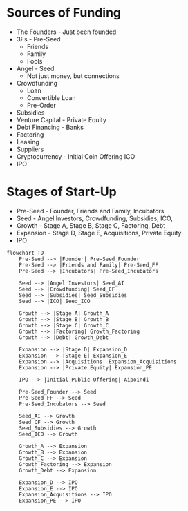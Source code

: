 # Sources of Funding
- The Founders - Just been founded
- 3Fs - Pre-Seed
	- Friends
	- Family
	- Fools
- Angel - Seed
	- Not just money, but connections
- Crowdfunding
	- Loan
	- Convertible Loan
	- Pre-Order
- Subsidies
- Venture Capital - Private Equity
- Debt Financing - Banks
- Factoring
- Leasing
- Suppliers
- Cryptocurrency - Initial Coin Offering ICO
- IPO

# Stages of Start-Up
- Pre-Seed - Founder, Friends and Family, Incubators
- Seed - Angel Investors, Crowdfunding, Subsidies, ICO, 
- Growth - Stage A, Stage B, Stage C, Factoring, Debt
- Expansion - Stage D, Stage E, Acquisitions, Private Equity
- IPO

```mermaid
flowchart TD
    Pre-Seed --> |Founder| Pre-Seed_Founder
    Pre-Seed --> |Friends and Family| Pre-Seed_FF
    Pre-Seed --> |Incubators| Pre-Seed_Incubators
    
    Seed --> |Angel Investors| Seed_AI
    Seed --> |Crowdfunding| Seed_CF
    Seed --> |Subsidies| Seed_Subsidies
    Seed --> |ICO| Seed_ICO
    
    Growth --> |Stage A| Growth_A
    Growth --> |Stage B| Growth_B
    Growth --> |Stage C| Growth_C
    Growth --> |Factoring| Growth_Factoring
    Growth --> |Debt| Growth_Debt
    
    Expansion --> |Stage D| Expansion_D
    Expansion --> |Stage E| Expansion_E
    Expansion --> |Acquisitions| Expansion_Acquisitions
    Expansion --> |Private Equity| Expansion_PE
    
    IPO --> |Initial Public Offering| Aipoindi

    Pre-Seed_Founder --> Seed
    Pre-Seed_FF --> Seed
    Pre-Seed_Incubators --> Seed

    Seed_AI --> Growth
    Seed_CF --> Growth
    Seed_Subsidies --> Growth
    Seed_ICO --> Growth

    Growth_A --> Expansion
    Growth_B --> Expansion
    Growth_C --> Expansion
    Growth_Factoring --> Expansion
    Growth_Debt --> Expansion

    Expansion_D --> IPO
    Expansion_E --> IPO
    Expansion_Acquisitions --> IPO
    Expansion_PE --> IPO

```

